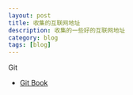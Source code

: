 ```yaml
---
layout: post
title: 收集的互联网地址
description: 收集的一些好的互联网地址
category: blog
tags: [blog]
---
```

Git

- [Git Book](http://git-scm.com/book/zh/v1)


[-10]:    http://hushi55.github.io/  "-10"
